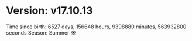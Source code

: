 # Version: v17.10.13
Time since birth: 6527 days, 156648 hours, 9398880 minutes, 563932800 seconds
Season: Summer ☀️
